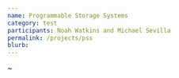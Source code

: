```yaml
---
name: Programmable Storage Systems
category: test
participants: Noah Watkins and Michael Sevilla
permalink: /projects/pss
blurb: 
---
```


~              
